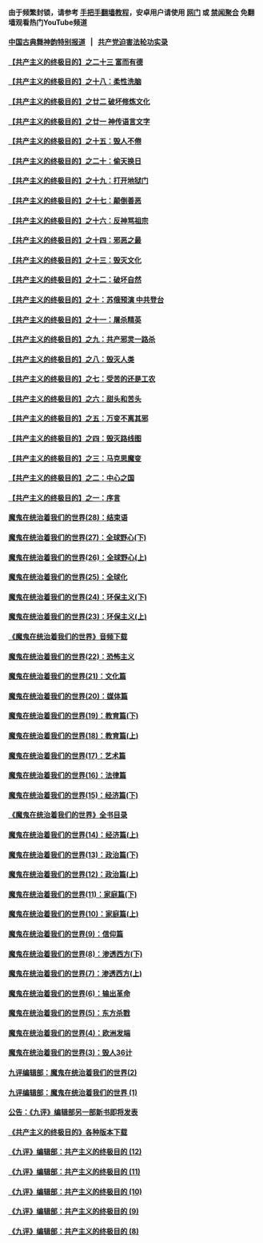 #### 由于频繁封锁，请参考 [手把手翻墙教程](https://github.com/gfw-breaker/guides/wiki/)，安卓用户请使用 [网门](https://github.com/gfw-breaker/bn-android/blob/master/ogate.md?t=05291536) 或 [禁闻聚合](https://github.com/gfw-breaker/bn-android) 免翻墙观看热门YouTube频道 

#### [中国古典舞神韵特别报道](https://github.com/gfw-breaker/mh-news/blob/master/shenyun.md?t=05291536) &nbsp;&nbsp;|&nbsp;&nbsp; [共产党迫害法轮功实录](https://github.com/gfw-breaker/mh-news/blob/master/README.md?t=05291536)  

#### [【共产主义的终极目的】之二十三 富而有德](../pages/nsc422/n11283598.md?t=05291536) 

#### [【共产主义的终极目的】之十八：柔性洗脑](../pages/nsc422/n11199994.md?t=05291536) 

#### [【共产主义的终极目的】之廿二 破坏修炼文化](../pages/nsc422/n11245728.md?t=05291536) 

#### [【共产主义的终极目的】之廿一 神传语言文字](../pages/nsc422/n11263265.md?t=05291536) 

#### [【共产主义的终极目的】之十五：毁人不倦](../pages/nsc422/n11166792.md?t=05291536) 

#### [【共产主义的终极目的】之二十：偷天换日](../pages/nsc422/n11238846.md?t=05291536) 

#### [【共产主义的终极目的】之十九：打开地狱门](../pages/nsc422/n11206376.md?t=05291536) 

#### [【共产主义的终极目的】之十七：颠倒善恶](../pages/nsc422/n11179782.md?t=05291536) 

#### [【共产主义的终极目的】之十六：反神骂祖宗](../pages/nsc422/n11166798.md?t=05291536) 

#### [【共产主义的终极目的】之十四：邪恶之最](../pages/nsc422/n11150249.md?t=05291536) 

#### [【共产主义的终极目的】之十三：毁灭文化](../pages/nsc422/n11135227.md?t=05291536) 

#### [【共产主义的终极目的】之十二：破坏自然](../pages/nsc422/n11135214.md?t=05291536) 

#### [【共产主义的终极目的】之十：苏俄预演 中共登台](../pages/nsc422/n11118424.md?t=05291536) 

#### [【共产主义的终极目的】之十一：屠杀精英](../pages/nsc422/n11118442.md?t=05291536) 

#### [【共产主义的终极目的】之九：共产邪灵一路杀](../pages/nsc422/n11114139.md?t=05291536) 

#### [【共产主义的终极目的】之八：毁灭人类](../pages/nsc422/n11108503.md?t=05291536) 

#### [【共产主义的终极目的】之七：受苦的还是工农](../pages/nsc422/n11101809.md?t=05291536) 

#### [【共产主义的终极目的】之六：甜头和苦头](../pages/nsc422/n11096971.md?t=05291536) 

#### [【共产主义的终极目的】之五：万变不离其邪](../pages/nsc422/n11091285.md?t=05291536) 

#### [【共产主义的终极目的】之四：毁灭路线图](../pages/nsc422/n11086284.md?t=05291536) 

#### [【共产主义的终极目的】之三：马克思魔变](../pages/nsc422/n11061941.md?t=05291536) 

#### [【共产主义的终极目的】之二：中心之国](../pages/nsc422/n11047728.md?t=05291536) 

#### [【共产主义的终极目的】之一：序言](../pages/nsc422/n11086077.md?t=05291536) 

#### [魔鬼在统治着我们的世界(28)：结束语](../pages/nsc422/n10936246.md?t=05291536) 

#### [魔鬼在统治着我们的世界(27)：全球野心(下)](../pages/nsc422/n10928319.md?t=05291536) 

#### [魔鬼在统治着我们的世界(26)：全球野心(上)](../pages/nsc422/n10900318.md?t=05291536) 

#### [魔鬼在统治着我们的世界(25)：全球化](../pages/nsc422/n10788205.md?t=05291536) 

#### [魔鬼在统治着我们的世界(24)：环保主义(下)](../pages/nsc422/n10695307.md?t=05291536) 

#### [魔鬼在统治着我们的世界(23)：环保主义(上)](../pages/nsc422/n10688613.md?t=05291536) 

#### [《魔鬼在统治着我们的世界》音频下载](../pages/nsc422/n10635553.md?t=05291536) 

#### [魔鬼在统治着我们的世界(22)：恐怖主义](../pages/nsc422/n10614727.md?t=05291536) 

#### [魔鬼在统治着我们的世界(21)：文化篇](../pages/nsc422/n10597706.md?t=05291536) 

#### [魔鬼在统治着我们的世界(20)：媒体篇](../pages/nsc422/n10586579.md?t=05291536) 

#### [魔鬼在统治着我们的世界(19)：教育篇(下)](../pages/nsc422/n10564808.md?t=05291536) 

#### [魔鬼在统治着我们的世界(18)：教育篇(上)](../pages/nsc422/n10526970.md?t=05291536) 

#### [魔鬼在统治着我们的世界(17)：艺术篇](../pages/nsc422/n10499093.md?t=05291536) 

#### [魔鬼在统治着我们的世界(16)：法律篇](../pages/nsc422/n10485969.md?t=05291536) 

#### [魔鬼在统治着我们的世界(15)：经济篇(下)](../pages/nsc422/n10469975.md?t=05291536) 

#### [《魔鬼在统治着我们的世界》全书目录](../pages/nsc422/n10464261.md?t=05291536) 

#### [魔鬼在统治着我们的世界(14)：经济篇(上)](../pages/nsc422/n10457370.md?t=05291536) 

#### [魔鬼在统治着我们的世界(13)：政治篇(下)](../pages/nsc422/n10448270.md?t=05291536) 

#### [魔鬼在统治着我们的世界(12)：政治篇(上)](../pages/nsc422/n10444576.md?t=05291536) 

#### [魔鬼在统治着我们的世界(11)：家庭篇(下)](../pages/nsc422/n10440961.md?t=05291536) 

#### [魔鬼在统治着我们的世界(10)：家庭篇(上)](../pages/nsc422/n10435448.md?t=05291536) 

#### [魔鬼在统治着我们的世界(9)：信仰篇](../pages/nsc422/n10432159.md?t=05291536) 

#### [魔鬼在统治着我们的世界(8)：渗透西方(下)](../pages/nsc422/n10429603.md?t=05291536) 

#### [魔鬼在统治着我们的世界(7)：渗透西方(上)](../pages/nsc422/n10426013.md?t=05291536) 

#### [魔鬼在统治着我们的世界(6)：输出革命](../pages/nsc422/n10421536.md?t=05291536) 

#### [魔鬼在统治着我们的世界(5)：东方杀戮](../pages/nsc422/n10417707.md?t=05291536) 

#### [魔鬼在统治着我们的世界(4)：欧洲发端](../pages/nsc422/n10414890.md?t=05291536) 

#### [魔鬼在统治着我们的世界(3)：毁人36计](../pages/nsc422/n10411583.md?t=05291536) 

#### [九评编辑部：魔鬼在统治着我们的世界(2)](../pages/nsc422/n10410036.md?t=05291536) 

#### [九评编辑部：魔鬼在统治着我们的世界 (1)](../pages/nsc422/n10406825.md?t=05291536) 

#### [公告：《九评》编辑部另一部新书即将发表](../pages/nsc422/n10405104.md?t=05291536) 

#### [《共产主义的终极目的》各种版本下载](../pages/nsc422/n10022138.md?t=05291536) 

#### [《九评》编辑部：共产主义的终极目的 (12)](../pages/nsc422/n9933272.md?t=05291536) 

#### [《九评》编辑部：共产主义的终极目的 (11)](../pages/nsc422/n9924973.md?t=05291536) 

#### [《九评》编辑部：共产主义的终极目的 (10)](../pages/nsc422/n9920883.md?t=05291536) 

#### [《九评》编辑部：共产主义的终极目的 (9)](../pages/nsc422/n9916363.md?t=05291536) 

#### [《九评》编辑部：共产主义的终极目的 (8)](../pages/nsc422/n9912488.md?t=05291536) 


